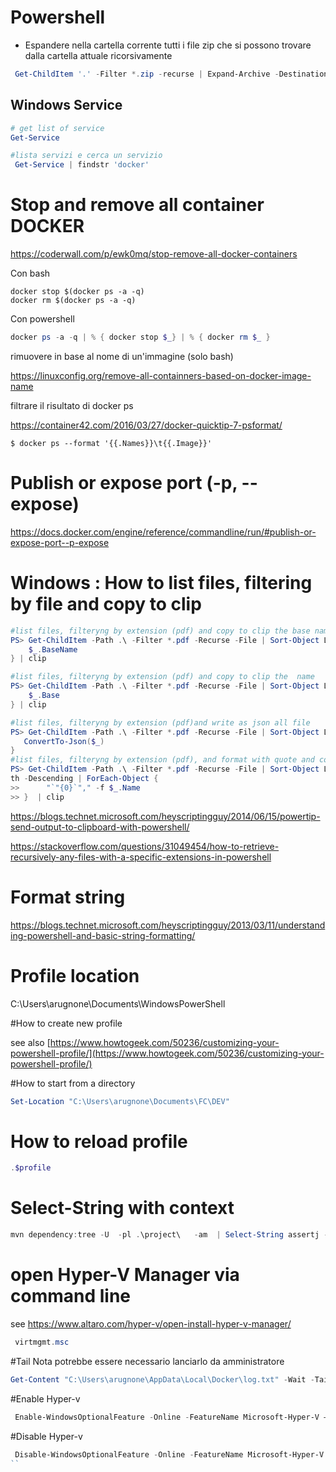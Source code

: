 # Powershell

- Espandere nella cartella corrente tutti i file zip che si possono trovare dalla cartella attuale ricorsivamente

```powershell
 Get-ChildItem '.' -Filter *.zip -recurse | Expand-Archive -DestinationPath '.' -Force
```

## Windows Service

```powershell
# get list of service
Get-Service

#lista servizi e cerca un servizio
 Get-Service | findstr 'docker'
```

# Stop and remove all container DOCKER

https://coderwall.com/p/ewk0mq/stop-remove-all-docker-containers

Con bash

```shell
docker stop $(docker ps -a -q)
docker rm $(docker ps -a -q)
```

Con powershell

```powershell
docker ps -a -q | % { docker stop $_} | % { docker rm $_ }
```

rimuovere in base al nome di un'immagine (solo bash)

https://linuxconfig.org/remove-all-containners-based-on-docker-image-name

filtrare il risultato di docker ps 

https://container42.com/2016/03/27/docker-quicktip-7-psformat/

```shell
$ docker ps --format '{{.Names}}\t{{.Image}}'	
```

# Publish or expose port (-p, --expose)

https://docs.docker.com/engine/reference/commandline/run/#publish-or-expose-port--p-expose

  # Windows : How to list files, filtering by file and copy to clip

```powershell
#list files, filteryng by extension (pdf) and copy to clip the base name
PS> Get-ChildItem -Path .\ -Filter *.pdf -Recurse -File | Sort-Object Length -Descending | ForEach-Object {
    $_.BaseName
} | clip

#list files, filteryng by extension (pdf) and copy to clip the  name
PS> Get-ChildItem -Path .\ -Filter *.pdf -Recurse -File | Sort-Object Length -Descending | ForEach-Object {
    $_.Base
} | clip

#list files, filteryng by extension (pdf)and write as json all file
PS> Get-ChildItem -Path .\ -Filter *.pdf -Recurse -File | Sort-Object Length -Descending | ForEach-Object {
   ConvertTo-Json($_)
} 
#list files, filteryng by extension (pdf), and format with quote and comma separations, and copu in the clip
PS> Get-ChildItem -Path .\ -Filter *.pdf -Recurse -File | Sort-Object Leng
th -Descending | ForEach-Object {
>>      "`"{0}`"," -f $_.Name
>> }  | clip


```



https://blogs.technet.microsoft.com/heyscriptingguy/2014/06/15/powertip-send-output-to-clipboard-with-powershell/

https://stackoverflow.com/questions/31049454/how-to-retrieve-recursively-any-files-with-a-specific-extensions-in-powershell



# Format string

https://blogs.technet.microsoft.com/heyscriptingguy/2013/03/11/understanding-powershell-and-basic-string-formatting/

# Profile location

C:\Users\arugnone\Documents\WindowsPowerShell

#How to create new profile

see also [https://www.howtogeek.com/50236/customizing-your-powershell-profile/](https://www.howtogeek.com/50236/customizing-your-powershell-profile/)

#How to start from a directory

```powershell
Set-Location "C:\Users\arugnone\Documents\FC\DEV"	
```



# How to reload profile

```powershell
.$profile
```

# Select-String with context



```powershell
mvn dependency:tree -U  -pl .\project\   -am  | Select-String assertj -Context 10

```



# open  Hyper-V Manager via command line
see https://www.altaro.com/hyper-v/open-install-hyper-v-manager/

```powershell
 virtmgmt.msc
```


#Tail
 Nota potrebbe essere necessario lanciarlo da amministratore

```powershell
Get-Content "C:\Users\arugnone\AppData\Local\Docker\log.txt" -Wait -Tail 100
```

#Enable Hyper-v
```powershell
 Enable-WindowsOptionalFeature -Online -FeatureName Microsoft-Hyper-V –All
```
#Disable Hyper-v
```powershell
 Disable-WindowsOptionalFeature -Online -FeatureName Microsoft-Hyper-V –All
``
